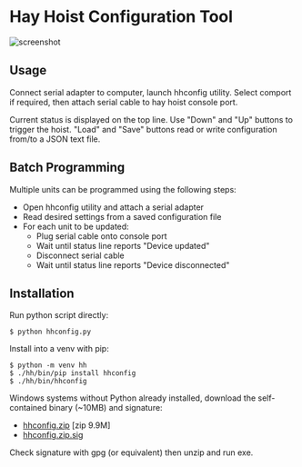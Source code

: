 # Hay Hoist Configuration Tool

![screenshot](hhconfig.png "hhconfig screenshot")

## Usage

Connect serial adapter to computer, launch hhconfig
utility. Select comport if required, then attach serial
cable to hay hoist console port.

Current status is displayed on the top line. Use
"Down" and "Up" buttons to trigger the hoist. "Load"
and "Save" buttons read or write configuration
from/to a JSON text file.

## Batch Programming

Multiple units can be programmed using the following
steps:

   - Open hhconfig utility and attach a serial adapter
   - Read desired settings from a saved configuration file
   - For each unit to be updated:
     - Plug serial cable onto console port
     - Wait until status line reports "Device updated"
     - Disconnect serial cable
     - Wait until status line reports "Device disconnected"

## Installation

Run python script directly:

	$ python hhconfig.py

Install into a venv with pip:

	$ python -m venv hh
	$ ./hh/bin/pip install hhconfig
	$ ./hh/bin/hhconfig

Windows systems without Python already installed, download
the self-contained binary (~10MB) and signature:

   - [hhconfig.zip](https://6-v.org/hh/hhconfig.zip) [zip 9.9M]
   - [hhconfig.zip.sig](https://6-v.org/hh/hhconfig.zip.sig)

Check signature with gpg (or equivalent) then unzip and run exe.
